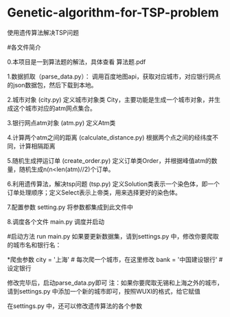 # Genetic-algorithm-for-TSP-problem
使用遗传算法解决TSP问题

#各文件简介

0.本项目是一到算法题的解法，具体查看 算法题.pdf

1.数据抓取（parse_data.py）：
  调用百度地图api，获取对应城市，对应银行网点的json数据包，然后下载到本地。

2.城市对象 (city.py)
  定义城市对象类 City，主要功能是生成一个城市对象，并生成这个城市对应的atm网点集合。

3.银行网点atm对象 (atm.py)
  定义Atm类

4.计算两个atm之间的距离 (calculate_distance.py)
  根据两个点之间的经纬度不同，计算相隔距离

5.随机生成押运订单 (create_order.py)
  定义订单类Order，并根据峰值atm的数量，随机生成n(n<len(atm)//2)个订单。

6.利用遗传算法，解决tsp问题 (tsp.py)
  定义Solution类表示一个染色体，即一个订单处理顺序；定义Select表示上帝类，用来选择更好的染色体。

7.配置参数 setting.py
  将参数都集成到此文件中

8.调度各个文件 main.py
  调度并启动

#启动方法
  run main.py
  如果要更新数据集，请到settings.py 中，修改你要爬取的城市名和银行名：
 
 *爬虫参数
 city = '上海'  # 每次爬一个城市，在这里修改
 bank = '中国建设银行'  # 设定银行

  修改完毕后，启动parse_data.py即可
  注：如果你要爬取无锡和上海之外的城市，请到settings.py 中添加一个新的城市即可，按照WUXI的格式，给它赋值
  
在settings.py 中，还可以修改遗传算法的各个参数
